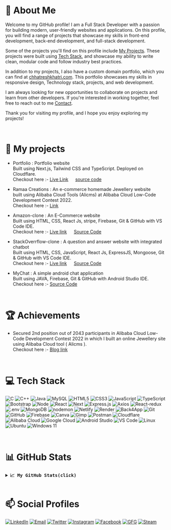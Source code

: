 # 💫 About Me

Welcome to my GitHub profile! I am a Full Stack Developer with a passion for building modern, user-friendly websites and applications. On this profile, you will find a range of projects that showcase my skills in front-end development, back-end development, and full-stack development.

Some of the projects you'll find on this profile include [My Projects](#-my-projects). These projects were built using [Tech Stack](#-tech-stack), and showcase my ability to write clean, modular code and follow industry best practices.

In addition to my projects, I also have a custom domain portfolio, which you can find at [chhatreshkhatri.com](https://www.chhatreshkhatri.com). This portfolio showcases my skills in responsive design, Technology stack, projects, and web development.

I am always looking for new opportunities to collaborate on projects and learn from other developers. If you're interested in working together, feel free to reach out to me [Contact](#-social-profiles).

Thank you for visiting my profile, and I hope you enjoy exploring my projects!

<br>

# 📝 My projects

- Portfolio : Portfolio website<br>
  Built using Next.js, Tailwind CSS and TypeScript. Deployed on Cloudflare.<br>
  Checkout here :- [Live Link](https://chhatreshkhatri.com/) &emsp; [source code](https://github.com/Chhatreshkhatri/portfolio-nextjs)

- Ramaa Creations : An e-commerce homemade Jewellery website<br>
  built using Alibaba Cloud Tools (Alicms) at Alibaba Cloud Low-Code Development Contest 2022.<br>
  Checkout here :- [Link](https://www.alibabacloud.com/blog/598812)

- Amazon-clone : An E-Commerce website<br>
  Built using HTML, CSS, React Js, stripe, Firebase, Git & GitHub with VS Code IDE.<br/>
  Checkout here :- [Live link](https://amazonclone.chhatreshkhatri.com/) &emsp; [Source Code](https://github.com/Chhatreshkhatri/amazon-clone)

- StackOverrflow-clone : A question and answer website with integrated chatbot<br>
  Built using HTML, CSS, JavaScript, React Js, ExpressJS, Mongoose, Git & GitHub with VS Code IDE.<br/>
  Checkout here :- [Live link](https://soclone.chhatreshkhatri.com/) &emsp; [Source Code](https://github.com/Chhatreshkhatri/stack-overflow-clone)

- MyChat : A simple android chat application<br>
  Built using JAVA, Firebase, Git & GitHub with Android Studio IDE.<br>
  Checkout here :- [Source Code](https://github.com/Chhatreshkhatri/MyChat)

<br>

# 🏆 Achievements

- Secured 2nd position out of 2043 participants in Alibaba Cloud Low-Code
  Development Contest 2022 in which I built an online Jewellery site using
  Alibaba Cloud tool ( Alicms ).<br/>
  Checkout here :- [Blog link](https://www.alibabacloud.com/blog/598754)

<br>

# 💻 Tech Stack

![C](https://img.shields.io/badge/C-1563b1.svg?style=flat&logo=c&logoColor=white)
![C++](https://img.shields.io/badge/C++-004488.svg?style=flat&logo=c%2B%2B&logoColor=white)
![Java](https://img.shields.io/badge/Java-3a75b0?style=flat&logo=openjdk&logoColor=white)
![MySQL](https://img.shields.io/badge/MySQL-f29111.svg?style=flat&logo=mysql)
![HTML5](https://img.shields.io/badge/HTML5-%23E34F26.svg?style=flat&logo=html5&logoColor=white)
![CSS3](https://img.shields.io/badge/CSS3-%231572B6.svg?style=flat&logo=css3&logoColor=white)
![JavaScript](https://img.shields.io/badge/JavaScript-%23323330.svg?style=flat&logo=javascript&logoColor=%23F7DF1E)
![TypeScript](https://img.shields.io/badge/TypeScript-3178C6.svg?&logo=TypeScript&logoColor=white)
![Bootstrap](https://img.shields.io/badge/Bootstrap-702cf5.svg?style=flat&logo=bootstrap&logoColor=white)
![Node](https://img.shields.io/badge/Node.js-233056.svg?style=flat&logo=nodedotjs)
![React](https://img.shields.io/badge/React.js-282c34.svg?style=flat&logo=react&logoColor=61dafb)
![Next](https://img.shields.io/badge/Next.js-000000.svg?&logo=nextdotjs&logoColor=white)
![Express.js](https://img.shields.io/badge/Express.js-%23404d59.svg?style=flat&logo=express&logoColor=%2361DAFB)
![Axios](https://img.shields.io/badge/Axios-5A29E4.svg?style=flat&logo=Axios&logoColor=white)
![React-redux](https://img.shields.io/badge/Redux-764ABC.svg?style=flat&logo=Redux&logoColor=white)
![.env](https://img.shields.io/badge/.ENV-ECD53F.svg?style=flat&logo=dotenv&logoColor=black)
![MongoDB](https://img.shields.io/badge/Mongo%20DB-001e2b.svg?style=flat&logo=mongodb)
![nodemon](https://img.shields.io/badge/nodemon-4f4d3f.svg?style=flat&logo=nodemon)
![Netlify](https://img.shields.io/badge/Netlify-%23000000.svg?style=flat&logo=netlify)
![Render](https://img.shields.io/badge/Render-1f1f1f.svg?style=flat&logo=Render)
![Back4App](https://img.shields.io/badge/-Back4App-10203a?logo=back4app)
![Git](https://img.shields.io/badge/-Git-f0efe7?logo=git)
![GitHub](https://img.shields.io/badge/-GitHUb-161b22?logo=github)
![Firebase](https://img.shields.io/badge/Firebase-%23039BE5.svg?style=flat&logo=firebase)
![Canva](https://img.shields.io/badge/Canva-%2300C4CC.svg?style=flat&logo=Canva&logoColor=white)
![Gimp](https://img.shields.io/badge/Gimp-0e2426.svg?style=flat&logo=gimp&logoColor=white)
![Postman](https://img.shields.io/badge/Postman-FF6C37?style=flat&logo=postman&logoColor=white)
![Cloudflare](https://img.shields.io/badge/Cloudflare-1d1d1d?style=flat&logo=cloudflare&logoColor=orange)
![Alibaba Cloud](https://img.shields.io/badge/Alibaba%20Cloud-2c3134?style=flat&logo=alibabacloud)
![Google Cloud](https://img.shields.io/badge/Google%20Cloud-5f6368?style=flat&logo=googlecloud)
![Android Studio](https://img.shields.io/badge/Android%20Studio-fff.svg?style=flat&logo=Android-Studio)
![VS Code](https://img.shields.io/badge/VS%20Code-1f1f1f?logo=visualstudiocode&logoColor=026ec1)
![Linux](https://img.shields.io/badge/Linux-FCC624.svg?&logo=Linux&logoColor=black)
![Ubuntu](https://img.shields.io/badge/Ubuntu-333333.svg?&logo=Ubuntu)
![Windows 11](https://img.shields.io/badge/Windows%2011-0078D4.svg?&logo=Windows-11)

<br>

# 📊 GitHub Stats

<details>
  <summary><b><samp> 📈 My GitHub Stats(click)</samp></b></summary>
<br>
<div align = "center">
<img src="https://github-readme-stats.vercel.app/api?username=chhatreshkhatri&theme=dark&hide_border=false&include_all_commits=true&count_private=true" width=500/> <br/>
<img src="https://github-readme-streak-stats.herokuapp.com/?user=chhatreshkhatri&theme=dark" width=500/><br/>
<img src="https://github-readme-stats.vercel.app/api/top-langs/?username=chhatreshkhatri&layout=compact&theme=dark&langs_count=10" width=500/><br/>
<img src="https://visitcount.itsvg.in/api?id=chhatreshkhatri&label=Profile%20Views&color=12&icon=5" />

</div>

</details>

<br>

# 📫 Social Profiles

[![LinkedIn](https://img.shields.io/badge/LinkedIn-0A66C2.svg?style=for-the-badge&logo=LinkedIn&logoColor=white)](https://www.linkedin.com/in/chhatresh)
[![Email](https://img.shields.io/badge/Email-EA4335.svg?style=for-the-badge&logo=Gmail&logoColor=white)](mailto:contact@chhatreshkhatri.com)
[![Twitter](https://img.shields.io/badge/Twitter-1DA1F2.svg?style=for-the-badge&logo=Twitter&logoColor=white)](https://twitter.com/chhatreshkhatri)
[![Instagram](https://img.shields.io/badge/Instagram-E4405F.svg?style=for-the-badge&logo=Instagram&logoColor=white)](https://www.instagram.com/chhatreshkhatri/)
[![Facebook](https://img.shields.io/badge/Facebook-1877F2.svg?style=for-the-badge&logo=Facebook&logoColor=white)](https://www.facebook.com/chhatreshkhatri/)
[![GFG](https://img.shields.io/badge/GeeksforGeeks-2F8D46.svg?style=for-the-badge&logo=GeeksforGeeks&logoColor=white)](https://auth.geeksforgeeks.org/user/chhatreshkhatri)
[![Steam](https://img.shields.io/badge/Steam-1b2838.svg?style=for-the-badge&logo=Steam)](https://steamcommunity.com/id/mckxsun/)
